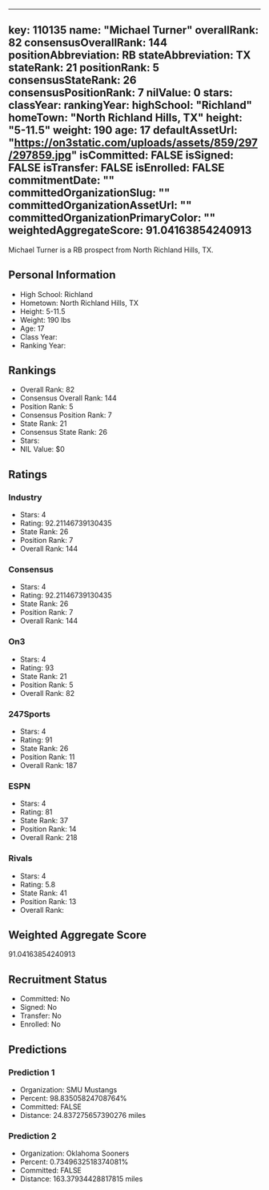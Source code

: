 ---
  key: 110135
  name: "Michael Turner"
  overallRank: 82
  consensusOverallRank: 144
  positionAbbreviation: RB
  stateAbbreviation: TX
  stateRank: 21
  positionRank: 5
  consensusStateRank: 26
  consensusPositionRank: 7
  nilValue: 0
  stars: 
  classYear: 
  rankingYear: 
  highSchool: "Richland"
  homeTown: "North Richland Hills, TX"
  height: "5-11.5"
  weight: 190
  age: 17
  defaultAssetUrl: "https://on3static.com/uploads/assets/859/297/297859.jpg"
  isCommitted: FALSE
  isSigned: FALSE
  isTransfer: FALSE
  isEnrolled: FALSE
  commitmentDate: ""
  committedOrganizationSlug: ""
  committedOrganizationAssetUrl: ""
  committedOrganizationPrimaryColor: ""
  weightedAggregateScore: 91.04163854240913
  ---
  
  Michael Turner is a RB prospect from North Richland Hills, TX.
  
  ## Personal Information
  - High School: Richland
  - Hometown: North Richland Hills, TX
  - Height: 5-11.5
  - Weight: 190 lbs
  - Age: 17
  - Class Year: 
  - Ranking Year: 
  
  ## Rankings
  - Overall Rank: 82
  - Consensus Overall Rank: 144
  - Position Rank: 5
  - Consensus Position Rank: 7
  - State Rank: 21
  - Consensus State Rank: 26
  - Stars: 
  - NIL Value: $0
  
  ## Ratings
  
  ### Industry
  - Stars: 4
  - Rating: 92.21146739130435
  - State Rank: 26
  - Position Rank: 7
  - Overall Rank: 144
  
  ### Consensus
  - Stars: 4
  - Rating: 92.21146739130435
  - State Rank: 26
  - Position Rank: 7
  - Overall Rank: 144
  
  ### On3
  - Stars: 4
  - Rating: 93
  - State Rank: 21
  - Position Rank: 5
  - Overall Rank: 82
  
  ### 247Sports
  - Stars: 4
  - Rating: 91
  - State Rank: 26
  - Position Rank: 11
  - Overall Rank: 187
  
  ### ESPN
  - Stars: 4
  - Rating: 81
  - State Rank: 37
  - Position Rank: 14
  - Overall Rank: 218
  
  ### Rivals
  - Stars: 4
  - Rating: 5.8
  - State Rank: 41
  - Position Rank: 13
  - Overall Rank: 
  
  ## Weighted Aggregate Score
  91.04163854240913
  
  ## Recruitment Status
  - Committed: No
  - Signed: No
  - Transfer: No
  - Enrolled: No
  
  
  
  ## Predictions
  
  ### Prediction 1
  - Organization: SMU Mustangs
  - Percent: 98.83505824708764%
  - Committed: FALSE
  - Distance: 24.837275657390276 miles
  
  ### Prediction 2
  - Organization: Oklahoma Sooners
  - Percent: 0.7349632518374081%
  - Committed: FALSE
  - Distance: 163.37934428817815 miles
  